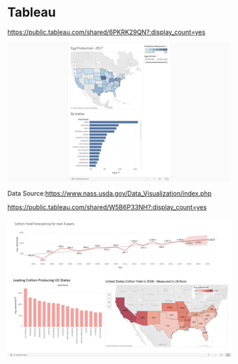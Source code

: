 # Tableau

https://public.tableau.com/shared/6PKRK29QN?:display_count=yes

![EggProduction_2017](figure/EggProduction_2017.png)

Data Source:https://www.nass.usda.gov/Data_Visualization/index.php 

https://public.tableau.com/shared/W5B6P33NH?:display_count=yes

![CottonYield_US](figure/CottonYield_US.png)